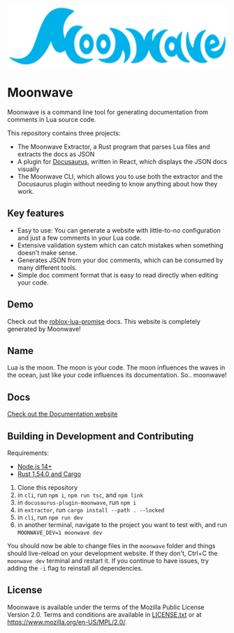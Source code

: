 <div align="center">
    <img src="brand/moonwave.svg" alt="Moonwave" height="139" />
</div>

# Moonwave

Moonwave is a command line tool for generating documentation from comments in Lua source code.

This repository contains three projects:
- The Moonwave Extractor, a Rust program that parses Lua files and extracts the docs as JSON
- A plugin for [Docusaurus](https://docusaurus.io/), written in React, which displays the JSON docs visually
- The Moonwave CLI, which allows you to use both the extractor and the Docusaurus plugin without needing to know anything about how they work.

## Key features
- Easy to use: You can generate a website with little-to-no configuration and just a few comments in your Lua code.
- Extensive validation system which can catch mistakes when something doesn't make sense.
- Generates JSON from your doc comments, which can be consumed by many different tools.
- Simple doc comment format that is easy to read directly when editing your code.

## Demo
Check out the [roblox-lua-promise](https://eryn.io/roblox-lua-promise/api/Promise) docs. This website is completely generated by Moonwave!

## Name
Lua is the moon. The moon is your code. The moon influences the waves in the ocean, just like your code influences its documentation. So.. moonwave!

## Docs

[Check out the Documentation website](https://eryn.io/moonwave/)

## Building in Development and Contributing

Requirements:
- [Node.js 14+](https://nodejs.org/en/)
- [Rust 1.54.0 and Cargo](https://rustup.rs/)

1. Clone this repository
2. in `cli`, run `npm i`, `npm run tsc`, and `npm link`
3. in `docusaurus-plugin-moonwave`, run `npm i`
4. in `extractor`, run `cargo install --path . --locked`
5. in `cli`, run `npm run dev`
6. in another terminal, navigate to the project you want to test with, and run `MOONWAVE_DEV=1 moonwave dev`

You should now be able to change files in the `moonwave` folder and things should live-reload on your development website. If they don't, Ctrl+C the `moonwave dev` terminal and restart it. If you continue to have issues, try adding the `-i` flag to reinstall all dependencies.

## License
Moonwave is available under the terms of the Mozilla Public License Version 2.0. Terms and conditions are available in [LICENSE.txt](LICENSE.txt) or at <https://www.mozilla.org/en-US/MPL/2.0/>.
